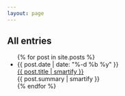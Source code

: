 ```yaml
---
layout: page
---
```


## All entries

<ul class="archive home">
{% for post in site.posts %}
<li>
  <div>
    <div class="archive__date">
      {{ post.date | date: "%-d %b %y" }}
    </div>
    <div class="archive__url">
      <a href="{{ post.url }}">{{ post.title | smartify }}</a> <br/>
      {{ post.summary | smartify }}
    </div>
  </div>
</li>
{% endfor %}
</ul>
